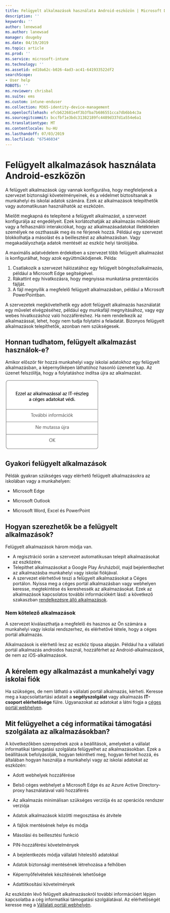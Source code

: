 ```yaml
---
title: Felügyelt alkalmazások használata Android-eszközön | Microsoft Docs
description: ''
keywords: ''
author: lenewsad
ms.author: lanewsad
manager: dougeby
ms.date: 04/19/2019
ms.topic: article
ms.prod: ''
ms.service: microsoft-intune
ms.technology: ''
ms.assetid: ed10a62c-b026-4ad3-ac41-641933522df2
searchScope:
- User help
ROBOTS: ''
ms.reviewer: chrisbal
ms.suite: ems
ms.custom: intune-enduser
ms.collection: M365-identity-device-management
ms.openlocfilehash: efcb622681e4f3b3fba7b686551cca7db6bb4c3a
ms.sourcegitcommit: bccfbf1e3bdc31382189fc4489d337d1a554e6a1
ms.translationtype: MT
ms.contentlocale: hu-HU
ms.lasthandoff: 07/03/2019
ms.locfileid: "67546034"
---
```

# <a name="use-managed-apps-on-your-android-device"></a>Felügyelt alkalmazások használata Android-eszközön
A felügyelt alkalmazások úgy vannak konfigurálva, hogy megfeleljenek a szervezet biztonsági követelményeinek, és a védelmet biztosítsanak a munkahelyi és iskolai adatok számára. Ezek az alkalmazások telepíthetők vagy automatikusan használhatók az eszközén. 

Mielőtt megkapná és telepítené a felügyelt alkalmazást, a szervezet konfigurálja az engedélyeit. Ezek korlátozhatják az alkalmazás működését vagy a felhasználói interakciókat, hogy az alkalmazásadatokat illetéktelen személyek ne oszthassák meg és ne férjenek hozzá. Például egy szervezet blokkolhatja a másolást és a beillesztést az alkalmazásban. Vagy megakadályozhatja adatok mentését az eszköz helyi tárolójába.

A maximális adatvédelem érdekében a szervezet több felügyelt alkalmazást is konfigurálhat, hogy azok együttműködjenek. Példa:
1. Csatlakozik a szervezet hálózatához egy felügyelt böngészőalkalmazás, például a Microsoft Edge segítségével.
2. Rákattint egy hivatkozásra, hogy megnyissa munkatársa prezentációs fájlját.
3. A fájl megnyílik a megfelelő felügyelt alkalmazásban, például a Microsoft PowerPointban.

A szervezetek megkövetelhetik egy adott felügyelt alkalmazás használatát egy művelet elvégzéséhez, például egy munkafájl megnyitásához, vagy egy webes hivatkozáshoz való hozzáféréshez. Ha nem rendelkezik az alkalmazással, lehet, hogy nem tudja folytatni a feladatát. Bizonyos felügyelt alkalmazások telepíthetők, azonban nem szükségesek.

## <a name="how-do-i-know-im-using-a-managed-app"></a>Honnan tudhatom, felügyelt alkalmazást használok-e?
Amikor először fér hozzá munkahelyi vagy iskolai adatokhoz egy felügyelt alkalmazásban, a képernyőképen láthatóhoz hasonló üzenetet kap. Az üzenet felszólítja, hogy a folytatáshoz indítsa újra az alkalmazást.

![Képernyőkép arról az üzenetről, amely akkor jelenik meg, amikor egy felhasználó megnyit egy felügyelt alkalmazást az eszközén. Az üzenet a következő: „A szervezet nem védi az adatokat ebben az alkalmazásban. A folytatáshoz indítsa újra az alkalmazást.” Ezután egy OK gomb szerepel.](./media/managed-apps-message.png)

## <a name="commonly-managed-apps"></a>Gyakori felügyelt alkalmazások  
Példák gyakran szükséges vagy elérhető felügyelt alkalmazásokra az iskolában vagy a munkahelyen:

- Microsoft Edge

- Microsoft Outlook

- Microsoft Word, Excel és PowerPoint

## <a name="how-do-i-get-managed-apps"></a>Hogyan szerezhetők be a felügyelt alkalmazások?
Felügyelt alkalmazások három módja van.  
* A regisztráció során a szervezet automatikusan telepít alkalmazásokat az eszközére.  
* Telepíthet alkalmazásokat a Google Play Áruházból, majd bejelentkezhet az alkalmazásba munkahelyi vagy iskolai fiókjával.    
* A szervezet elérhetővé teszi a felügyelt alkalmazásokat a Céges portálon. Nyissa meg a céges portál alkalmazásban vagy webhelyen keresse, megtekintése és kereshessék az alkalmazásokat. Ezek az alkalmazások kapcsolatos további információkért lásd: a következő szakaszban [rendelkezésre álló alkalmazások](#available-apps).  

### <a name="available-apps"></a>Nem kötelező alkalmazások   
 A szervezet kiválaszthatja a megfelelő és hasznos az Ön számára a munkahelyi vagy iskolai rendszerhez, és elérhetővé tétele, hogy a céges portál alkalmazás.  

 Alkalmazások is elérhető lesz az eszköz típusa alapján. Például ha a vállalati portál alkalmazás androidos használ, hozzáférhet az Android-alkalmazások, de nem az iOS-alkalmazások.   

## <a name="request-an-app-for-work-or-school"></a>A kérelem egy alkalmazást a munkahelyi vagy iskolai fiók   
 Ha szükséges, de nem látható a vállalati portál alkalmazás, kérheti. Keresse meg a kapcsolattartási adatait a **segélyszolgálat** vagy alkalmazás **IT-csoport elérhetősége** fülre. Ugyanazokat az adatokat a látni fogja a [céges portál webhelyen](https://go.microsoft.com/fwlink/?linkid=2010980).   

## <a name="what-can-my-company-support-manage-in-an-app"></a>Mit felügyelhet a cég informatikai támogatási szolgálata az alkalmazásokban?  
A következőkben szerepelnek azok a beállítások, amelyeket a vállalat informatikai támogatási szolgálata felügyelhet az alkalmazásokban. Ezek a beállítások befolyásolják, hogyan tekintheti meg, hogyan férhet hozzá, és általában hogyan használja a munkahelyi vagy az iskolai adatokat az eszközén:

* Adott webhelyek hozzáférése  

* Belső céges webhelyet a Microsoft Edge és az Azure Active Directory-proxy használatával való hozzáférés  

* Az alkalmazás minimálisan szükséges verziója és az operációs rendszer verziója

* Adatok alkalmazások közötti megosztása és átvitele  

* A fájlok mentésének helye és módja  

* Másolási és beillesztési funkció  

* PIN-hozzáférési követelmények  

* A bejelentkezés módja vállalati hitelesítő adatokkal  

* Adatok biztonsági mentésének létrehozása a felhőben  

* Képernyőfelvételek készítésének lehetősége  

* Adattitkosítási követelmények  

Az eszközén lévő felügyelt alkalmazásokról további információért lépjen kapcsolatba a cég informatikai támogatási szolgálatával. Az elérhetőségét keresse meg a [Vállalati portál webhelyén](https://go.microsoft.com/fwlink/?linkid=2010980).
